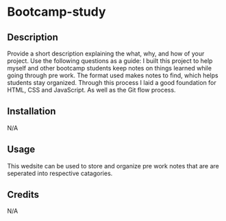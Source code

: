 # Bootcamp-study

## Description

Provide a short description explaining the what, why, and how of your project. Use the following questions as a guide:
I built this project to help myself and other bootcamp students keep notes on things learned while going through pre work. The format used makes notes to find, which helps students stay organized. Through this process I laid a good foundation for HTML, CSS and JavaScript. As well as the Git flow process.

## Installation

N/A

## Usage

This wedsite can be used to store and organize pre work notes that are are seperated into respective catagories.


## Credits

N/A

